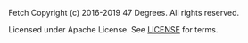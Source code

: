 Fetch
Copyright (c) 2016-2019 47 Degrees.  All rights reserved.

Licensed under Apache License. See [LICENSE](LICENSE) for terms.